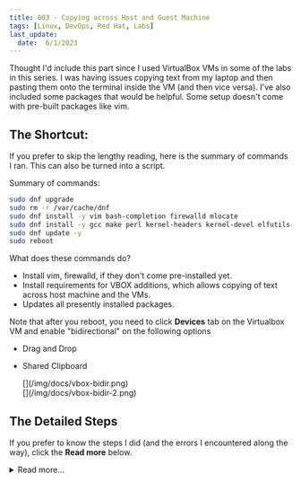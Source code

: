 ```yaml
---
title: 003 - Copying across Host and Guest Machine
tags: [Linux, DevOps, Red Hat, Labs]
last_update:
  date:  6/1/2023
---
```



Thought I'd include this part since I used VirtualBox VMs in some of the labs in this series. I was having issues copying text from my laptop and then pasting them onto the terminal inside the VM (and then vice versa). I've also included some packages that would be helpful. Some setup doesn't come with pre-built packages like vim.

## The Shortcut:

If you prefer to skip the lengthy reading, here is the summary of commands I ran. This can also be turned into a script. 

Summary of commands:

```bash
sudo dnf upgrade
sudo rm -r /var/cache/dnf
sudo dnf install -y vim bash-completion firewalld mlocate
sudo dnf install -y gcc make perl kernel-headers kernel-devel elfutils-libelf-devel.x86_64
sudo dnf update -y
sudo reboot
```

What does these commands do?

- Install vim, firewalld, if they don't come pre-installed yet.
- Install requirements for VBOX additions, which allows copying of text across host machine and the VMs.
- Updates all presently installed packages.

Note that after you reboot, you need to click **Devices** tab on the Virtualbox VM and enable "bidirectional" on the following options

- Drag and Drop
- Shared Clipboard

    <div class="img-center"> 
    [](/img/docs/vbox-bidir.png)
    </div>

    <div class="img-center"> 
    [](/img/docs/vbox-bidir-2.png)
    </div>


## The Detailed Steps

If you prefer to know the steps I did (and the errors I encountered along the way), click the **Read more** below.

<details><summary> Read more... </summary>

### Enable bidirectonal on the VM menu

On the **Devices** tab, I set both **Shared Clipboard** and **Drag and Drop** to **bidirectional**. Then rebooted it.

<div class="img-center"> 
[](/img/docs/vbox-bidir.png)
</div>

<div class="img-center"> 
[](/img/docs/vbox-bidir-2.png)
</div>

Normally, this would allow the copying and pasting of text across the host and guest machine. But since this didn't worked, I had to install the Guest Additions.

### Install Guest Additions

On the **Devices** tab, click **Insert Guest Additions CD Images..**.

<div class="img-center"> 
[](/img/docs/vbox1.png)
</div>
<div class="img-center"> 
[](/img/docs/vbox2.png)
</div>
<div class="img-center"> 
[](/img/docs/vbox3.png)
</div>

However, I keep getting this error:
<div class="img-center"> 
[](/img/docs/vbox4.png)
</div>

So I tried running the command, and then inserting the guest additions image again.
<div class="img-center"> 
[](/img/docs/vbox5.png)
</div>
<div class="img-center"> 
[](/img/docs/vbox1.png)
</div>

Then I got a new error message. I went to the **Optical Drives** to force unmount the disk and tried to insert the guest additions image again. This required the authentication again.
<div class="img-center"> 
[](/img/docs/vbox6.png)
</div>
<div class="img-center"> 
[](/img/docs/vbox7.png)
</div>
<div class="img-center"> 
[](/img/docs/vbox8.png)
</div>
<div class="img-center"> 
[](/img/docs/vbox1.png)
</div>

I still got the same error.

<div class="img-center"> 
[](/img/docs/vbox9.png)
</div>


### Error 1/3: Kernel Headers Not Found For Target Kernel Error [RESOLVED]

Google time. Went online and found [this](https://www.dev2qa.com/how-to-resolve-virtualbox-guest-additions-kernel-headers-not-found-for-target-kernel-error/).

```bash
ls /usr/src/kernels/
sudo yum install -y "kernel-devel-uname-r == $(uname -r)"
```

<div class="img-center"> 
[](/img/docs/sv-error-1.png)
</div>

This need to be resolved first. Followed suggestions from [RH discussion](https://access.redhat.com/discussions/4656371), but this didn't helped.
Then I tried to compare the two repo file. Turns out I was using "zero" for "Base0S" instead of "BaseOS". Corrected this and run the new commands using dnf instead of yum.

```bash
sudo dnf clean all
sudo rm -r /var/cache/dnf
sudo dnf upgrade
```

<div class="img-center"> 
[](/img/docs/sv-error-2.png)
</div>

Went back to the original issue and re-run the install again.

```bash
sudo dnf install -y "kernel-devel-uname-r == $(uname -r)"
```

<div class="img-center"> 
[](/img/docs/sv-kernelerror-1.png)
</div>

Then retried adding guest additions again using the same steps:

<div class="img-center"> 
[](/img/docs/vbox1.png)
</div>

This time it showed a different error.

<div class="img-center"> 
[](/img/docs/vboxadd-2.png)
</div>

### Error 2/3: Please install the gcc make perl packages from your distribution [RESOLVED] 

Following another link: [Guest additionals: Kernel headers not found for target kernel](https://superuser.com/questions/1532590/guest-additionals-kernel-headers-not-found-for-target-kernel)

```bash
sudo dnf install -y gcc make perl kernel-headers kernel-devel
```

<div class="img-center"> 
[](/img/docs/vboxadd-gcc.png)
</div>
<div class="img-center"> 
[](/img/docs/vboxadd-gcc-make.png)
</div>
<div class="img-center"> 
[](/img/docs/vboxadd-gcc-make-2.png)
</div>

Rebooted afterwards, then tried installing Guest Additions again.

<div class="img-center"> 
[](/img/docs/vbox1.png)
</div>


Got a new error:

<div class="img-center"> 
[](/img/docs/vboxadd-new-1.png)
</div>


### Error 3/3: Look at /var/log/vboxadd-setup.log to find out what went wrong [RESOLVED]

A quick Google search showed this: [elfutils-libelf-devel.x86_64 package on CentOS 8 / RHEL 8](https://linux-packages.com/centos-8/package/elfutils-libelf-develx86-64)

Followed it and then rebooted afterwards.

```bash
sudo dnf install -y elfutils-libelf-devel.x86_64
```

Tried installing the guest Additions again.


### Success!

After installing the **gcc, make**, **elfutils**, and doing the rest of the other previous steps, and restarting for the last time, I was able to finally copy and paste across my laptop and VMs in VIrtuaBox.




## References

- [How to enable copy and paste in VirtualBox](https://www.techrepublic.com/article/how-to-enable-copy-and-paste-in-virtualbox/)
- [Installing multiple packages with one yum command](https://unix.stackexchange.com/questions/7638/installing-multiple-packages-with-one-yum-command)


As always, happy learning! 😀
